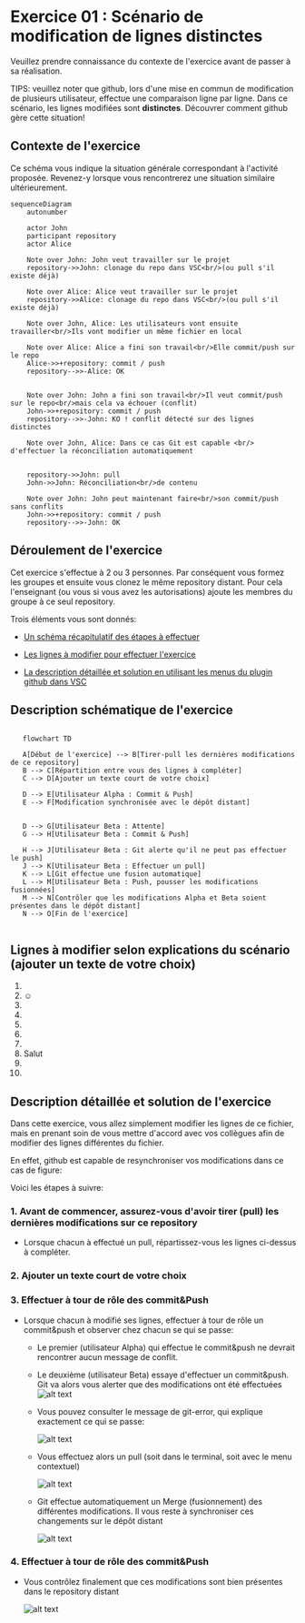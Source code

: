 # Exercice 01 : Scénario de modification de lignes distinctes

Veuillez prendre connaissance du contexte de l'exercice avant de passer à sa réalisation.

TIPS: veuillez noter que github, lors d'une mise en commun de modification de plusieurs utilisateur, effectue une comparaison ligne par ligne. Dans ce scénario, les lignes modifiées sont **distinctes**. Découvrer comment github gère cette situation!

## Contexte de l'exercice

Ce schéma vous indique la situation générale correspondant à l'activité proposée.
Revenez-y lorsque vous rencontrerez une situation similaire ultérieurement.

```mermaid
sequenceDiagram
    autonumber

    actor John
    participant repository
    actor Alice

    Note over John: John veut travailler sur le projet
    repository->>John: clonage du repo dans VSC<br/>(ou pull s'il existe déjà)

    Note over Alice: Alice veut travailler sur le projet
    repository->>Alice: clonage du repo dans VSC<br/>(ou pull s'il existe déjà)

    Note over John, Alice: Les utilisateurs vont ensuite travailler<br/>Ils vont modifier un même fichier en local

    Note over Alice: Alice a fini son travail<br/>Elle commit/push sur le repo
    Alice->>+repository: commit / push
    repository-->>-Alice: OK
    

    Note over John: John a fini son travail<br/>Il veut commit/push sur le repo<br/>mais cela va échouer (conflit)
    John->>+repository: commit / push
    repository-->>-John: KO ! conflit détecté sur des lignes distinctes

    Note over John, Alice: Dans ce cas Git est capable <br/> d'effectuer la réconciliation automatiquement


    repository->>John: pull
    John->>John: Réconciliation<br/>de contenu

    Note over John: John peut maintenant faire<br/>son commit/push sans conflits
    John->>+repository: commit / push
    repository-->>-John: OK
```
## Déroulement de l'exercice

Cet exercice s'effectue à 2 ou 3 personnes. Par conséquent vous formez les groupes et ensuite vous clonez le même repository distant.
Pour cela l'enseignant (ou vous si vous avez les autorisations) ajoute les membres du groupe à ce seul repository.

Trois éléments vous sont donnés:
  
- [Un schéma récapitulatif des étapes à effectuer](#description-schématique-de-lexercice)

- [Les lignes à modifier pour effectuer l'exercice](#lignes-à-modifier-selon-explications-du-scénario-ajouter-un-texte-de-votre-choix)

- [La description détaillée et solution en utilisant les menus du plugin github dans VSC](#description-détaillée-et-solution-de-lexercice)

## Description schématique de l'exercice

 ```mermaid

    flowchart TD

    A[Début de l'exercice] --> B[Tirer-pull les dernières modifications de ce repository]
    B --> C[Répartition entre vous des lignes à compléter]
    C --> D[Ajouter un texte court de votre choix]

    D --> E[Utilisateur Alpha : Commit & Push]
    E --> F[Modification synchronisée avec le dépôt distant]


    D --> G[Utilisateur Beta : Attente]
    G --> H[Utilisateur Beta : Commit & Push]

    H --> J[Utilisateur Beta : Git alerte qu'il ne peut pas effectuer le push]
    J --> K[Utilisateur Beta : Effectuer un pull]
    K --> L[Git effectue une fusion automatique]
    L --> M[Utilisateur Beta : Push, pousser les modifications fusionnées]
    M --> N[Contrôler que les modifications Alpha et Beta soient présentes dans le dépôt distant]
    N --> O[Fin de l'exercice]


```

## Lignes à modifier selon explications du scénario (ajouter un texte de votre choix)

1.
2. ☺ 
3.
4.
5.
6.
7.
8. Salut
9.
10.

## Description détaillée et solution de l'exercice

Dans cette exercice, vous allez simplement modifier les lignes de ce fichier, mais en prenant soin de vous mettre d'accord avec vos collègues afin de modifier des lignes différentes du fichier.

En effet, github est capable de resynchroniser vos modifications dans ce cas de figure:

Voici les étapes à suivre:

### 1. Avant de commencer, assurez-vous d'avoir tirer (pull) les dernières modifications sur ce repository

- Lorsque chacun à effectué un pull, répartissez-vous les lignes ci-dessus à compléter.

### 2. Ajouter un texte court de votre choix

### 3. Effectuer à tour de rôle des commit&Push

- Lorsque chacun à modifié ses lignes, effectuer à tour de rôle un commit&push et observer chez chacun se qui se passe:
  - Le premier (utilisateur Alpha) qui effectue le commit&push ne devrait rencontrer aucun message de conflit.
  - Le deuxième (utilisateur Beta) essaye d'effectuer un commit&push. Git va alors vous alerter que des modifications ont été effectuées
     ![alt text](/doc/image.png)

  - Vous pouvez consulter le message de git-error, qui explique exactement ce qui se passe:

     ![alt text](/doc/image-1.png)

  - Vous effectuez alors un pull (soit dans le terminal, soit avec le menu contextuel)
  
     ![alt text](/doc/image-2.png)

  - Git effectue automatiquement un Merge (fusionnement) des différentes modifications. Il vous reste à synchroniser ces changements sur le dépôt distant
  
    ![alt text](/doc/image-3.png)

### 4. Effectuer à tour de rôle des commit&Push

- Vous contrôlez finalement que ces modifications sont bien présentes dans le repository distant

    ![alt text](/doc/image-4.png)
